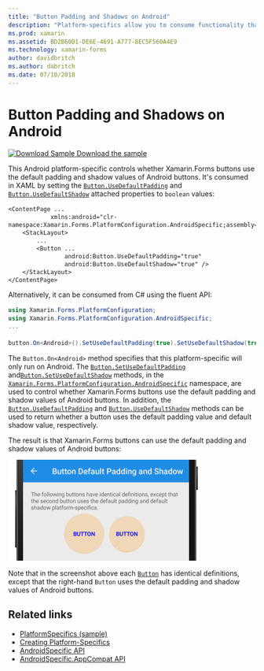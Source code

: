 ```yaml
---
title: "Button Padding and Shadows on Android"
description: "Platform-specifics allow you to consume functionality that's only available on a specific platform, without implementing custom renderers or effects. This article explains how to consume the Android platform-specific that uses the default padding and shadow values of Android buttons."
ms.prod: xamarin
ms.assetid: BD2B60D1-DE6E-4691-A777-8EC5F560A4E9
ms.technology: xamarin-forms
author: davidbritch
ms.author: dabritch
ms.date: 07/10/2018
---
```


# Button Padding and Shadows on Android

[![Download Sample](~/media/shared/download.png) Download the sample](https://developer.xamarin.com/samples/xamarin-forms/userinterface/platformspecifics/)

This Android platform-specific controls whether Xamarin.Forms buttons use the default padding and shadow values of Android buttons. It's consumed in XAML by setting the [`Button.UseDefaultPadding`](xref:Xamarin.Forms.PlatformConfiguration.AndroidSpecific.Button.UseDefaultPaddingProperty) and [`Button.UseDefaultShadow`](xref:Xamarin.Forms.PlatformConfiguration.AndroidSpecific.Button.UseDefaultShadowProperty) attached properties to `boolean` values:

```xaml
<ContentPage ...
            xmlns:android="clr-namespace:Xamarin.Forms.PlatformConfiguration.AndroidSpecific;assembly=Xamarin.Forms.Core">
    <StackLayout>
        ...
        <Button ...
                android:Button.UseDefaultPadding="true"
                android:Button.UseDefaultShadow="true" />         
    </StackLayout>
</ContentPage>
```

Alternatively, it can be consumed from C# using the fluent API:

```csharp
using Xamarin.Forms.PlatformConfiguration;
using Xamarin.Forms.PlatformConfiguration.AndroidSpecific;
...

button.On<Android>().SetUseDefaultPadding(true).SetUseDefaultShadow(true);
```

The `Button.On<Android>` method specifies that this platform-specific will only run on Android. The [`Button.SetUseDefaultPadding`](xref:Xamarin.Forms.PlatformConfiguration.AndroidSpecific.Button.SetUseDefaultPadding(Xamarin.Forms.IPlatformElementConfiguration{Xamarin.Forms.PlatformConfiguration.Android,Xamarin.Forms.Button},System.Boolean)) and[`Button.SetUseDefaultShadow`](xref:Xamarin.Forms.PlatformConfiguration.AndroidSpecific.Button.SetUseDefaultShadow(Xamarin.Forms.IPlatformElementConfiguration{Xamarin.Forms.PlatformConfiguration.Android,Xamarin.Forms.Button},System.Boolean)) methods, in the [`Xamarin.Forms.PlatformConfiguration.AndroidSpecific`](xref:Xamarin.Forms.PlatformConfiguration.AndroidSpecific) namespace, are used to control whether Xamarin.Forms buttons use the default padding and shadow values of Android buttons. In addition, the [`Button.UseDefaultPadding`](xref:Xamarin.Forms.PlatformConfiguration.AndroidSpecific.Button.UseDefaultPadding(Xamarin.Forms.IPlatformElementConfiguration{Xamarin.Forms.PlatformConfiguration.Android,Xamarin.Forms.Button})) and [`Button.UseDefaultShadow`](xref:Xamarin.Forms.PlatformConfiguration.AndroidSpecific.Button.UseDefaultShadow(Xamarin.Forms.IPlatformElementConfiguration{Xamarin.Forms.PlatformConfiguration.Android,Xamarin.Forms.Button})) methods can be used to return whether a button uses the default padding value and default shadow value, respectively.

The result is that Xamarin.Forms buttons can use the default padding and shadow values of Android buttons:

![](button-padding-shadow-images/button-padding-and-shadow.png "Default Padding and Shadow Values on Android Buttons")

Note that in the screenshot above each [`Button`](xref:Xamarin.Forms.Button) has identical definitions, except that the right-hand `Button` uses the default padding and shadow values of Android buttons.

## Related links

- [PlatformSpecifics (sample)](https://developer.xamarin.com/samples/xamarin-forms/userinterface/platformspecifics/)
- [Creating Platform-Specifics](~/xamarin-forms/platform/platform-specifics/index.md#creating-platform-specifics)
- [AndroidSpecific API](xref:Xamarin.Forms.PlatformConfiguration.AndroidSpecific)
- [AndroidSpecific.AppCompat API](xref:Xamarin.Forms.PlatformConfiguration.AndroidSpecific.AppCompat)
